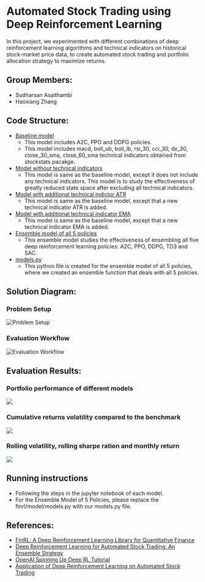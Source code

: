 # Automated Stock Trading using Deep Reinforcement Learning

In this project, we experimented with different combinations of deep reinforcement learning algorithms and technical indicators on historical stock-market price data, to create automated stock trading and portfolio allocation strategy to maximize returns.

## Group Members:
- Sudharsan Asaithambi
- Haoxiang Zhang

## Code Structure:
- [Baseline model](notebooks/baseline.ipynb)
  - This model includes A2C, PPO and DDPG policies.
  - This model includes macd, boll_ub, boll_lb, rsi_30, cci_30, dx_30, close_30_sma, close_60_sma technical indicators obtained from stockstats pacakge.
- [Model without technical indicators](notebooks/Base-without_tech_indicators.ipynb)
  - This model is same as the baseline model, except it does not include any technical indicators. This model is to study the effectiveness of greatly reduced state space after excluding all technical indicators.
- [Model with additional technical indictor ATR](notebooks/Base+ATR.ipynb)
  - This model is same as the baseline model, except that a new technical indicator ATR is added.
- [Model with additional technical indicator EMA](notebooks/Base+EMA.ipynb)
  - This model is same as the baseline model, except that a new technical indicator EMA is added.
- [Ensemble model of all 5 policies](notebooks/all_5_policies.ipynb)
  - This ensemble model studies the effectiveness of ensembling all five deep reinforcement learning policies: A2C, PPO, DDPG, TD3 and SAC.
- [models.py](models.py)
  - This python file is created for the ensemble model of all 5 policies, where we created an ensemble function that deals with all 5 policies.

## Solution Diagram:
### Problem Setup
![Problem Setup](https://github.com/haoxiangzhx/Deep-Reinforcement-learning-for-automated-stock-trading/blob/main/viz/diagram-1.png)
### Evaluation Workflow
![Evaluation Workflow](https://github.com/haoxiangzhx/Deep-Reinforcement-learning-for-automated-stock-trading/blob/main/viz/diagram-2.png)

## Evaluation Results:
### Portfolio performance of different models
![](https://github.com/haoxiangzhx/Deep-Reinforcement-learning-for-automated-stock-trading/blob/main/viz/eval1.png)
### Cumulative returns volatility compared to the benchmark
![](https://github.com/haoxiangzhx/Deep-Reinforcement-learning-for-automated-stock-trading/blob/main/viz/eval2.png)
### Rolling volatility, rolling sharpe ration and monthly return
![](https://github.com/haoxiangzhx/Deep-Reinforcement-learning-for-automated-stock-trading/blob/main/viz/eval3.png)

## Running instructions
- Following the steps in the jupyter notebook of each model.
- For the Ensemble Model of 5 Policies, please replace the finrl/model/models.py with our models.py file.

## References:
- [FinRL: A Deep Reinforcement Learning Library for Quantitative Finance](https://github.com/AI4Finance-LLC/FinRL)
- [Deep Reinforcement Learning for Automated Stock Trading: An Ensemble Strategy](https://papers.ssrn.com/sol3/papers.cfm?abstract_id=3690996)
- [OpenAI Spinning Up Deep RL Tutorial](https://spinningup.openai.com/en/latest/)
- [Application of Deep Reinforcement Learning on Automated Stock Trading](https://ieeexplore.ieee.org/document/9040728)
